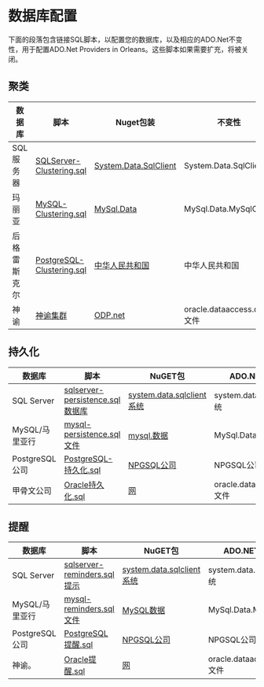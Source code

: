 # 数据库配置

下面的段落包含链接SQL脚本，以配置您的数据库，以及相应的ADO.Net不变性，用于配置ADO.Net Providers in Orleans。这些脚本如果需要扩充，将被关闭。

## 聚类

| 数据库 | 脚本 | Nuget包装 | 不变性 |
| --- | --- | ------- | --- |
| SQL服务器 | [SQLServer-Clustering.sql](https://github.com/dotnet/orleans/blob/master/src/AdoNet/Orleans.Clustering.AdoNet/SQLServer-Clustering.sql) | [System.Data.SqlClient](https://www.nuget.org/packages/System.Data.SqlClient/) | System.Data.SqlClient |
| 玛丽亚 | [MySQL-Clustering.sql](https://github.com/dotnet/orleans/blob/master/src/AdoNet/Orleans.Clustering.AdoNet/MySQL-Clustering.sql) | [MySql.Data](https://www.nuget.org/packages/MySql.Data/) | MySql.Data.MySqlClient |
| 后格雷斯克尔 | [PostgreSQL-Clustering.sql](https://github.com/dotnet/orleans/blob/master/src/AdoNet/Orleans.Clustering.AdoNet/PostgreSQL-Clustering.sql) | [中华人民共和国](https://www.nuget.org/packages/Npgsql/) | 中华人民共和国 |
| 神谕 | [神谕集群](https://github.com/dotnet/orleans/blob/master/src/AdoNet/Orleans.Clustering.AdoNet/Oracle-Clustering.sql) | [ODP.net](https://www.nuget.org/packages/Oracle.ManagedDataAccess/) | oracle.dataaccess.client文件 |

## 持久化

| 数据库 | 脚本 | NuGET包 | ADO.NET不变量 |
| --- | --- | ------ | ---------- |
| SQL Server | [sqlserver-persistence.sql数据库](https://github.com/dotnet/orleans/blob/master/src/AdoNet/Orleans.Persistence.AdoNet/SQLServer-Persistence.sql) | [system.data.sqlclient系统](https://www.nuget.org/packages/System.Data.SqlClient/) | system.data.sqlclient系统 |
| MySQL/马里亚行 | [mysql-persistence.sql文件](https://github.com/dotnet/orleans/blob/master/src/AdoNet/Orleans.Persistence.AdoNet/MySQL-Persistence.sql) | [mysql.数据](https://www.nuget.org/packages/MySql.Data/) | MySql.Data.MySqlClient |
| PostgreSQL公司 | [PostgreSQL-持久化.sql](https://github.com/dotnet/orleans/blob/master/src/AdoNet/Orleans.Persistence.AdoNet/PostgreSQL-Persistence.sql) | [NPGSQL公司](https://www.nuget.org/packages/Npgsql/) | NPGSQL公司 |
| 甲骨文公司 | [Oracle持久化.sql](https://github.com/dotnet/orleans/blob/master/src/AdoNet/Orleans.Persistence.AdoNet/Oracle-Persistence.sql) | [网](https://www.nuget.org/packages/Oracle.ManagedDataAccess/) | oracle.dataaccess.client文件 |

## 提醒

| 数据库 | 脚本 | NuGET包 | ADO.NET不变量 |
| --- | --- | ------ | ---------- |
| SQL Server | [sqlserver-reminders.sql提示](https://github.com/dotnet/orleans/blob/master/src/AdoNet/Orleans.Reminders.AdoNet/SQLServer-Reminders.sql) | [system.data.sqlclient系统](https://www.nuget.org/packages/System.Data.SqlClient/) | system.data.sqlclient系统 |
| MySQL/马里亚行 | [mysql-reminders.sql文件](https://github.com/dotnet/orleans/blob/master/src/AdoNet/Orleans.Reminders.AdoNet/MySQL-Reminders.sql) | [MySQL数据](https://www.nuget.org/packages/MySql.Data/) | MySql.Data.MySqlClient |
| PostgreSQL公司 | [PostgreSQL提醒.sql](https://github.com/dotnet/orleans/blob/master/src/AdoNet/Orleans.Reminders.AdoNet/PostgreSQL-Reminders.sql) | [NPGSQL公司](https://www.nuget.org/packages/Npgsql/) | NPGSQL公司 |
| 神谕。 | [Oracle提醒.sql](https://github.com/dotnet/orleans/blob/master/src/AdoNet/Orleans.Reminders.AdoNet/Oracle-Reminders.sql) | [网](https://www.nuget.org/packages/Oracle.ManagedDataAccess/) | oracle.dataaccess.client文件 |
